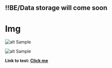 ## !!BE/Data storage will come soon

# Img

![alt Sample](public/sample1.png?raw=true)

![alt Sample](public/sample2.png?raw=true)

**Link to test: [Click me](https://nespost.netlify.app/)**
